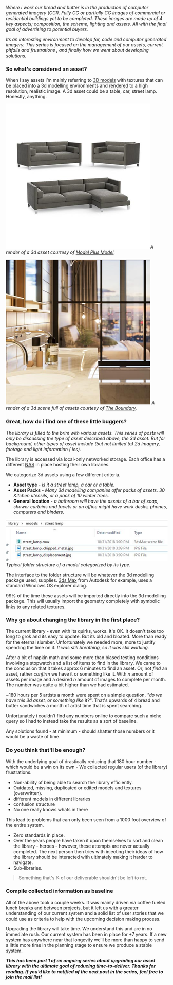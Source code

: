 _Where i work our bread and butter is in the production of computer generated imagery (CGI). Fully CG or partially CG images of commercial or residential buildings yet to be completed. 
These images are made up of 4 key aspects; composition, the scheme, lighting and assets. All with the final goal of advertising to potential buyers._

_Its an interesting environment to develop for, code and computer generated imagery. This series is focused on the management of our assets, current pitfalls and frustrations , and finally how we went about developing solutions._

### So what's considered an asset?

When I say assets i’m mainly referring to [3D models](https://en.wikipedia.org/wiki/3D_modeling) with textures that can be placed into a 3d modelling environments and [rendered](https://en.wikipedia.org/wiki/Rendering_(computer_graphics)) to a high resolution, realistic image. A 3d asset could be a table, car, street lamp. Honestly, anything.

![render_of_random_asset.jpg](render_of_random_asset_from_model_plus_model.jpg "A render of a 3d asset.")_A render of a 3d asset courtesy of [Model Plus Model](https://www.modelplusmodel.com/)._

![full_scene_3d_render.jpg](full_scene_3d_render_from_the_boundary.jpg "A render of a 3d scene full of assets.")
_A render of a 3d scene full of assets courtesy of [The Boundary](https://www.the-boundary.com/)._


### Great, how do i find one of these little buggers?

_The library is filled to the brim with various assets. This series of posts will only be discussing the type of asset described above, the 3d asset. But for background, other types of asset include (but not limited to) 2d imagery, footage and light information (.ies)_.

The library is accessed via local-only networked storage. Each office has a different [NAS](https://en.wikipedia.org/wiki/Network-attached_storage) in place hosting their own libraries.

We categorize 3d assets using a few different criteria.

* **Asset type** - *is it a street lamp, a car or a table.*
* **Asset Packs** - *Many 3d modelling companies offer packs of assets. 30 Kitchen utensils, or a pack of 10 winter trees.*
* **General location** - *a bathroom will have the assets of a bar of soap, shower curtains and facets or an office might have work desks, phones, computers and binders.*

![folder structure](folderstructure.jpg "folder structure")
*Typical folder structure of a model categorized by its type.*

The interface to the folder structure will be whatever the 3d modelling package used, supplies. [3ds Max](https://www.autodesk.com/products/3ds-max/overview) from Autodesk for example, uses a standard Windows OS explorer dialog.

99% of the time these assets will be imported directly into the 3d modelling package. This will usually import the geometry completely with symbolic links to any related textures.

### Why go about changing the library in the first place?

The current library - even with its quirks, works. It's OK. It doesn't take too long to grok and its easy to update. But its old and bloated. More than ready for the eternal slumber. Unfortunately we needed more, more to justify spending the time on it. _It was still breathing, so it was still working._

After a bit of napkin math and some more than biased testing conditions involving a stopwatch and a list of items to find in the library. 
We came to the conclusion that it takes approx 6 minutes to find an asset. Or, not *find* an asset, rather *confirm* we have it or something like it. With _n_ amount of assets per image and a desired _n_ amount of images to complete per month. The number was quite a bit higher than we had estimated.

~180 hours per 5 artists a month were spent on a simple question, _"do we have this 3d asset, or something like it?"_. That's upwards of 4 bread and butter sandwiches a month of artist time that is spent searching.

Unfortunately i couldn’t find any numbers online to compare such a niche query so I had to instead take the results as a sort of baseline.

Any solutions found - at minimum - should shatter those numbers or it would be a waste of time.

### Do you think that'll be enough?

With the underlying goal of drastically reducing that 180 hour number - which would be a win on its own - We collected regular users (of the library) frustrations.

* Non-ability of being able to search the library efficiently.
* Outdated, missing, duplicated or edited models and textures (overwritten).
* different models in different libraries
* confusion structure
* No one really knows whats in there

This lead to problems that can only been seen from a 1000 foot overview of the entire system.

* Zero standards in place.
* Over the years people have taken it upon themselves to sort and clean the library - heroes - however, these attempts are never actually completed. The next person then tries with injecting their ideas of how the library should be interacted with ultimately making it harder to navigate.
* Sub-libraries.

> Something that's ¼ of our deliverable shouldn't be left to rot.

### Compile collected information as baseline

All of the above took a couple weeks. It was mainly driven via coffee fueled lunch breaks and between projects, but it left us with a greater understanding of our current system and a solid list of user stories that we could use as criteria to help with the upcoming decision making process.

Upgrading the library will take time. We understand this and are in no immediate rush. Our current system has been in place for +7 years. If a new system has anywhere near that longevity we’ll be more than happy to send a little more time in the planning stage to ensure we produce a stable system.

**_This has been part 1 of an ongoing series about upgrading our asset library with the ultimate goal of reducing time-to-deliver. Thanks for reading. If you’d like to notified of the next post in the series, feel free to join the mail list!_**